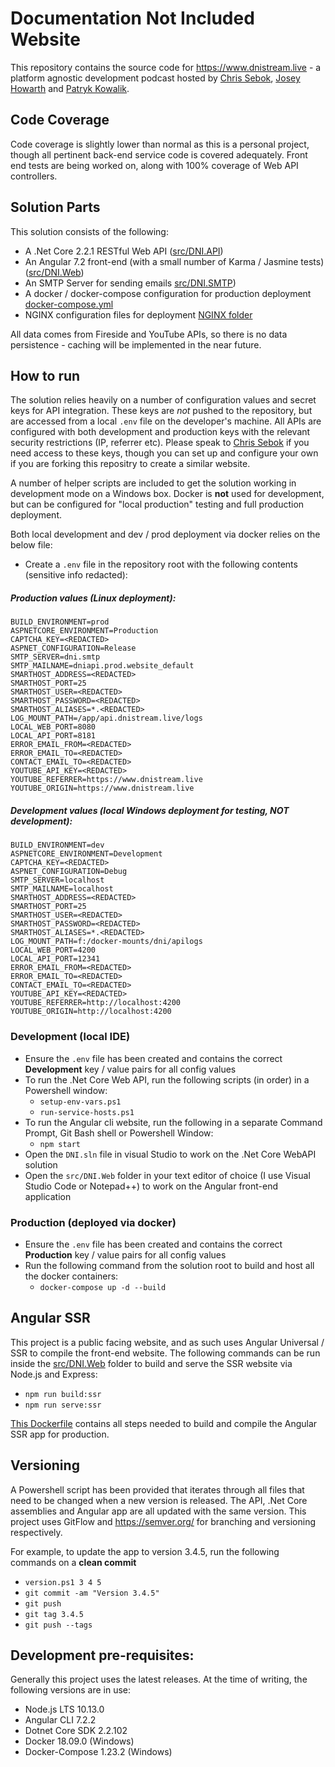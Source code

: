 # Documentation Not Included Website

This repository contains the source code for https://www.dnistream.live - a platform agnostic development podcast hosted by [Chris Sebok](https://github.com/Bidthedog), [Josey Howarth](https://github.com/sudomistress) and [Patryk Kowalik](https://github.com/imrooniel).

## Code Coverage

Code coverage is slightly lower than normal as this is a personal project, though all pertinent back-end service code is covered adequately. Front end tests are being worked on, along with 100% coverage of Web API controllers.

## Solution Parts

This solution consists of the following:

* A .Net Core 2.2.1 RESTful Web API ([src/DNI.API](src/DNI.API))
* An Angular 7.2 front-end (with a small number of Karma / Jasmine tests) ([src/DNI.Web](src/DNI.Web))
* An SMTP Server for sending emails [src/DNI.SMTP](src/DNI.SMTP))
* A docker / docker-compose configuration for production deployment [docker-compose.yml](docker-compose.yml)
* NGINX configuration files for deployment [NGINX folder](nginx)

All data comes from Fireside and YouTube APIs, so there is no data persistence - caching will be implemented in the near future.

## How to run

The solution relies heavily on a number of configuration values and secret keys for API integration. These keys are *not* pushed to the repository, but are accessed from a local `.env` file on the developer's machine. All APIs are configured with both development and production keys with the relevant security restrictions (IP, referrer etc). Please speak to [Chris Sebok](https://github.com/Bidthedog) if you need access to these keys, though you can set up and configure your own if you are forking this repositry to create a similar website.

A number of helper scripts are included to get the solution working in development mode on a Windows box. Docker is **not** used for development, but can be configured for "local production" testing and full production deployment.

Both local development and dev / prod deployment via docker relies on the below file:

* Create a `.env` file in the repository root with the following contents (sensitive info redacted):

##### Production values (Linux deployment):
```
BUILD_ENVIRONMENT=prod
ASPNETCORE_ENVIRONMENT=Production
CAPTCHA_KEY=<REDACTED>
ASPNET_CONFIGURATION=Release
SMTP_SERVER=dni.smtp
SMTP_MAILNAME=dniapi.prod.website_default
SMARTHOST_ADDRESS=<REDACTED>
SMARTHOST_PORT=25
SMARTHOST_USER=<REDACTED>
SMARTHOST_PASSWORD=<REDACTED>
SMARTHOST_ALIASES=*.<REDACTED>
LOG_MOUNT_PATH=/app/api.dnistream.live/logs
LOCAL_WEB_PORT=8080
LOCAL_API_PORT=8181
ERROR_EMAIL_FROM=<REDACTED>
ERROR_EMAIL_TO=<REDACTED>
CONTACT_EMAIL_TO=<REDACTED>
YOUTUBE_API_KEY=<REDACTED>
YOUTUBE_REFERRER=https://www.dnistream.live
YOUTUBE_ORIGIN=https://www.dnistream.live
```
##### Development values (local Windows deployment for testing, NOT development):
```
BUILD_ENVIRONMENT=dev
ASPNETCORE_ENVIRONMENT=Development
CAPTCHA_KEY=<REDACTED>
ASPNET_CONFIGURATION=Debug
SMTP_SERVER=localhost
SMTP_MAILNAME=localhost
SMARTHOST_ADDRESS=<REDACTED>
SMARTHOST_PORT=25
SMARTHOST_USER=<REDACTED>
SMARTHOST_PASSWORD=<REDACTED>
SMARTHOST_ALIASES=*.<REDACTED>
LOG_MOUNT_PATH=f:/docker-mounts/dni/apilogs
LOCAL_WEB_PORT=4200
LOCAL_API_PORT=12341
ERROR_EMAIL_FROM=<REDACTED>
ERROR_EMAIL_TO=<REDACTED>
CONTACT_EMAIL_TO=<REDACTED>
YOUTUBE_API_KEY=<REDACTED>
YOUTUBE_REFERRER=http://localhost:4200
YOUTUBE_ORIGIN=http://localhost:4200
```

### Development (local IDE)

* Ensure the `.env` file has been created and contains the correct **Development** key / value pairs for all config values
* To run the .Net Core Web API, run the following scripts (in order) in a Powershell window:
    * `setup-env-vars.ps1`
    * `run-service-hosts.ps1`
* To run the Angular cli website, run the following in a separate Command Prompt, Git Bash shell or Powershell Window:
    * `npm start`
* Open the `DNI.sln` file in visual Studio to work on the .Net Core WebAPI solution
* Open the `src/DNI.Web` folder in your text editor of choice (I use Visual Studio Code or Notepad++) to work on the Angular front-end application

### Production (deployed via docker)

* Ensure the `.env` file has been created and contains the correct **Production** key / value pairs for all config values
* Run the following command from the solution root to build and host all the docker containers:
    * `docker-compose up -d --build`

## Angular SSR

This project is a public facing website, and as such uses Angular Universal / SSR to compile the front-end website. The following commands can be run inside the [src/DNI.Web](src/DNI.Web) folder to build and serve the SSR website via Node.js and Express:

* `npm run build:ssr`
* `npm run serve:ssr`

[This Dockerfile](src/DNI.Web/Dockerfile) contains all steps needed to build and compile the Angular SSR app for production.

## Versioning

A Powershell script has been provided that iterates through all files that need to be changed when a new version is released. The API, .Net Core assemblies and Angular app are all updated with the same version. This project uses GitFlow and https://semver.org/ for branching and versioning respectively.

For example, to update the app to version 3.4.5, run the following commands on a **clean commit**

* `version.ps1 3 4 5`
* `git commit -am "Version 3.4.5"`
* `git push`
* `git tag 3.4.5`
* `git push --tags`

## Development pre-requisites:

Generally this project uses the latest releases. At the time of writing, the following versions are in use:

* Node.js LTS 10.13.0
* Angular CLI 7.2.2
* Dotnet Core SDK 2.2.102
* Docker 18.09.0 (Windows)
* Docker-Compose 1.23.2 (Windows)